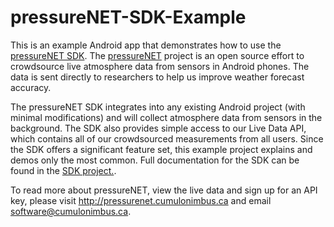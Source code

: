 pressureNET-SDK-Example
===========================

This is an example Android app that demonstrates how to use the [pressureNET SDK](https://github.com/Cbsoftware/pressureNET-SDK). The [pressureNET](https://github.com/Cbsoftware/pressureNET) project is an open source effort to crowdsource live atmosphere data from sensors in Android phones. The data is sent directly to researchers to help us improve weather forecast accuracy.

The pressureNET SDK integrates into any existing Android project (with minimal modifications) and will collect atmosphere data from sensors in the background. The SDK also provides simple access to our Live Data API, which contains all of our crowdsourced measurements from all users. Since the SDK offers a significant feature set, this example project explains and demos only the most common. Full documentation for the SDK can be found in the [SDK project.](https://github.com/Cbsoftware/pressureNET-SDK).

To read more about pressureNET, view the live data and sign up for an API key, please visit http://pressurenet.cumulonimbus.ca and email software@cumulonimbus.ca.